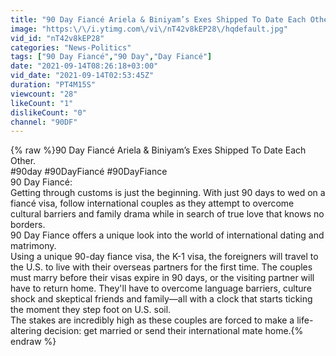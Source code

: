 ```yaml
---
title: "90 Day Fiancé Ariela & Biniyam’s Exes Shipped To Date Each Other"
image: "https:\/\/i.ytimg.com\/vi\/nT42v8kEP28\/hqdefault.jpg"
vid_id: "nT42v8kEP28"
categories: "News-Politics"
tags: ["90 Day Fiancé","90 Day","Day Fiancé"]
date: "2021-09-14T08:26:18+03:00"
vid_date: "2021-09-14T02:53:45Z"
duration: "PT4M15S"
viewcount: "28"
likeCount: "1"
dislikeCount: "0"
channel: "90DF"
---
```

{% raw %}90 Day Fiancé Ariela &amp; Biniyam’s Exes Shipped To Date Each Other.<br />#90day #90DayFiancé  #90DayFiance<br />90 Day Fiancé:<br />Getting through customs is just the beginning. With just 90 days to wed on a fiancé visa, follow international couples as they attempt to overcome cultural barriers and family drama while in search of true love that knows no borders.<br />90 Day Fiance offers a unique look into the world of international dating and matrimony. <br />Using a unique 90-day fiance visa, the K-1 visa, the foreigners will travel to the U.S. to live with their overseas partners for the first time. The couples must marry before their visas expire in 90 days, or the visiting partner will have to return home. They'll have to overcome language barriers, culture shock and skeptical friends and family—all with a clock that starts ticking the moment they step foot on U.S. soil.<br />The stakes are incredibly high as these couples are forced to make a life-altering decision: get married or send their international mate home.{% endraw %}
